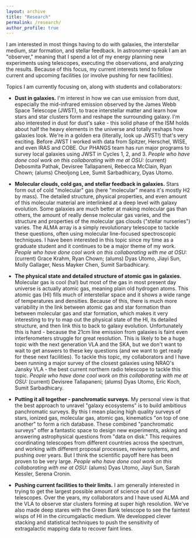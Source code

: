 ```yaml
---
layout: archive
title: "Research"
permalink: /research/
author_profile: true
---
```


I am interested in most things having to do with galaxies, the interstellar medium, star formation, and stellar feedback. In astronomer-speak I am an "observer," meaning that I spend a lot of my energy planning new experiments using telescopes, executing the observations, and analyzing the results. Because of this focus, my current interests tend to follow current and upcoming facilities (or involve pushing for new facilities).

Topics I am currently focusing on, along with students and collaborators:

* **Dust in galaxies.** I'm interest in how we can use emission from dust, especially the mid-infrared emission observed by the James Webb Space Telescope (JWST), to trace interstellar matter and learn how stars and star clusters form and reshape the surrounding galaxy. I'm also interested in dust for dust's sake - this solid phase of the ISM holds about half the heavy elements in the universe and totally reshaps how galaxies look. We're in a golden era (literally, look up JWST!) that's very exciting. Before JWST I worked with data from Spitzer, Herschel, WISE, and even IRAS and COBE. Our PHANGS team has run major programs to survey local galaxies using JWST in Cycles 1, 2, and 3. *People who have done cool work on this collaborating with me at OSU:* (current) Debosmita Pathak, Devisree Tallapaneni, Rebecca McClain, Ryan Chown; (alums) Cheoljong Lee, Sumit Sarbadhicary, Dyas Utomo.

* **Molecular clouds, cold gas, and stellar feedback in galaxies.** Stars form out of cold "molecular" gas (here "molecular" means it's mostly H2 by mass). The detailed structure, physical properties, and even amount of this molecular material are interlinked at a deep level with galaxy evolution. Some galaxies are much better at making molecular gas than others, the amount of really dense molecular gas varies, and the structure and properties of the molecular gas clouds ("stellar nurseries") varies. The ALMA array is a simply revolutionary telescope to tackle these questions, often using molecular line-focused spectroscopic techniques. I have been interested in this topic since my time as a graduate student and it continues to be a major theme of my work. *People who have done cool work on this collaborating with me at OSU:* (current) Grace Krahm, Ryan Chown; (alums) Dyas Utomo, Jiayi Sun, Molly Gallager, Ness Mayker Chen, Sumit Sarbadhicary.

* **The physical state and detailed structure of atomic gas in galaxies.** Molecular gas is cool (ha!) but most of the gas in most present day universe is actually atomic gas, meaning plain old hydrogen atoms. This atomic gas (HI) fills much of interstellar space and it shows a wide range of temperatures and densities. Because of this, there is much more variability in the link between atomic gas and star formation than between molecular gas and star formation, which makes it very interesting to try to map out the physical state of the HI, its detailed structure, and then link this to back to galaxy evolution. Unfortunately this is hard - because the 21cm line emission from galaxies is faint even interferometers struggle for great resolution. This is likely to be a huge topic with the next generation VLA and the SKA, but we don't want to wait to get answers to these key questions (and we want to get ready for these next facilities). To tackle this topic, my collaborators and I have been running a major survey of the closest galaxies using NRAO's Jansky VLA - the best current northern radio telescope to tackle this topic. *People who have done cool work on this collaborating with me at OSU:* (current) Devisree Tallapaneni; (alums) Dyas Utomo, Eric Koch, Sumit Sarbadhicary.
  
* **Putting it all together - panchromatic surveys.** My personal view is that the best approach to unravel "galaxy ecosystems" is to build ambitious panchromatic surveys. By this I mean placing high quality surveys of stars, ionized gas, molecular gas, atomic gas, kinematics "on top of one another" to form a rich database. These combined "panchromatic surveys" offer a fantastic space to design new experiments, asking and answering astrophysical questions from "data on disk." This requires coordinating telescopes from different countries across the spectrum, and working with different proposal processes, review systems, and pushing over years. But I think the scientific payoff here has been proven to be very large. *People who have done cool work on this collaborating with me at OSU:* (alums) Dyas Utomo, Jiayi Sun, Sarah Kessler, Serena Cronin.

* **Pushing current facilities to their limits.** I am generally interested in trying to get the largest possible amount of science out of our telescopes. Over the years, my collaborators and I have used ALMA and the VLA to observe star clusters forming at super high resolution. We've also made deep stares with the Green Bank telescope to see the faintest wisps of HI in the circumgalactic medium. We developped clever stacking and statistical techniques to push the sensitivity of extragalactic mapping data to recover faint lines.
